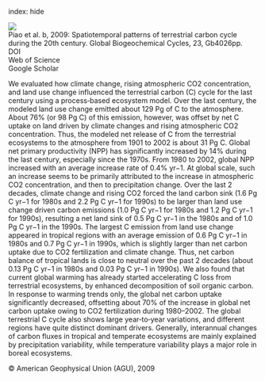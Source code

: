 index: hide

<div class="Citation">
    <div class="Citation-thumb CitationThumb-linked"  data-href="https://doi.org/10.1029/2008gb003339">
      <img src="https://static.claimspace.cloud/climate-study-static/refs/thumbs/6/Piao_et_al_2009b-thumb.png" />
    </div>

  <div class="Citation-body">
    <div class="Citation-text">Piao et al. b, 2009: Spatiotemporal patterns of terrestrial carbon cycle during the 20th century. <span class="Article-journal">Global Biogeochemical Cycles, </span><span class="Article-volume">23, </span>Gb4026pp.</div>
    <div class="Citation-links">
      <div class="CitationLink" data-href="https://doi.org/10.1029/2008gb003339">
        <div class="CitationLink-icon CitationLink-Doi"></div>
        <div class="CitationLink-text">DOI</div>
      </div>
      <div class="CitationLink" data-href="http://cel.webofknowledge.com/InboundService.do?customersID=atyponcel&smartRedirect=yes&mode=FullRecord&IsProductCode=Yes&product=CEL&Init=Yes&Func=Frame&action=retrieve&SrcApp=literatum&SrcAuth=atyponcel&SID=7CNc3cIRaBKjGbSujFM&UT=WOS:000271995600001">
        <div class="CitationLink-icon CitationLink-Isi"></div>
        <div class="CitationLink-text">Web of Science</div>
      </div>
      <div class="CitationLink" data-href="https://scholar.google.com/scholar?q=10.1029/2008gb003339">
        <div class="CitationLink-icon CitationLink-Scholar"></div>
        <div class="CitationLink-text">Google Scholar</div>
      </div>
    </div>
  </div>
</div>

We evaluated how climate change, rising atmospheric CO2 concentration, and land use change influenced the terrestrial carbon (C) cycle for the last century using a process‐based ecosystem model. Over the last century, the modeled land use change emitted about 129 Pg of C to the atmosphere. About 76% (or 98 Pg C) of this emission, however, was offset by net C uptake on land driven by climate changes and rising atmospheric CO2 concentration. Thus, the modeled net release of C from the terrestrial ecosystems to the atmosphere from 1901 to 2002 is about 31 Pg C. Global net primary productivity (NPP) has significantly increased by 14% during the last century, especially since the 1970s. From 1980 to 2002, global NPP increased with an average increase rate of 0.4% yr−1. At global scale, such an increase seems to be primarily attributed to the increase in atmospheric CO2 concentration, and then to precipitation change. Over the last 2 decades, climate change and rising CO2 forced the land carbon sink (1.6 Pg C yr−1 for 1980s and 2.2 Pg C yr−1 for 1990s) to be larger than land use change driven carbon emissions (1.0 Pg C yr−1 for 1980s and 1.2 Pg C yr−1 for 1990s), resulting a net land sink of 0.5 Pg C yr−1 in the 1980s and of 1.0 Pg C yr−1 in the 1990s. The largest C emission from land use change appeared in tropical regions with an average emission of 0.6 Pg C yr−1 in 1980s and 0.7 Pg C yr−1 in 1990s, which is slightly larger than net carbon uptake due to CO2 fertilization and climate change. Thus, net carbon balance of tropical lands is close to neutral over the past 2 decades (about 0.13 Pg C yr−1 in 1980s and 0.03 Pg C yr−1 in 1990s). We also found that current global warming has already started accelerating C loss from terrestrial ecosystems, by enhanced decomposition of soil organic carbon. In response to warming trends only, the global net carbon uptake significantly decreased, offsetting about 70% of the increase in global net carbon uptake owing to CO2 fertilization during 1980–2002. The global terrestrial C cycle also shows large year‐to‐year variations, and different regions have quite distinct dominant drivers. Generally, interannual changes of carbon fluxes in tropical and temperate ecosystems are mainly explained by precipitation variability, while temperature variability plays a major role in boreal ecosystems.

<div class="Citation-copy">
&copy; American Geophysical Union (AGU), 2009
</div>